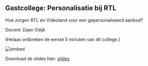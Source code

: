 ## Gastcollege: Personalisatie bij RTL
Hoe zorgen RTL en Videoland voor een gepersonaliseerd aanbod?

Docent: Daan Odijk

(Helaas ontbreken de eerste 5 minuten van dit college.)

![embed](https://player.vimeo.com/video/404558790?byline=0&portrait=0)

Download de slides hier: [slides](RTL-Handout-Daan-Odijk.pdf)
